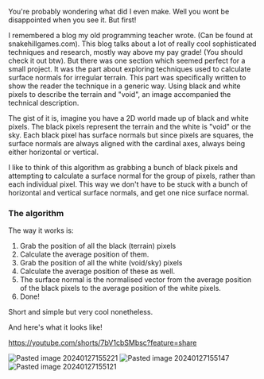 You're probably wondering what did I even make. Well you wont be disappointed when you see it. But first!

I remembered a blog my old programming teacher wrote. (Can be found at snakehillgames.com). This blog talks about a lot of really cool sophisticated techniques and research, mostly way above my pay grade! (You should check it out btw). But there was one section which seemed perfect for a small project. It was the part about exploring techniques used to calculate surface normals for irregular terrain. This part was specifically written to show the reader the technique in a generic way. Using black and white pixels to describe the terrain and "void", an image accompanied the technical description. 

The gist of it is, imagine you have a 2D world made up of black and white pixels. The black pixels represent the terrain and the white is "void" or the sky. Each black pixel has surface normals but since pixels are squares, the surface normals are always aligned with the cardinal axes, always being either horizontal or vertical. 

I like to think of this algorithm as grabbing a bunch of black pixels and attempting to calculate a surface normal for the group of pixels, rather than each individual pixel. This way we don't have to be stuck with a bunch of horizontal and vertical surface normals, and get one nice surface normal.

### The algorithm

The way it works is:
1. Grab the position of all the black (terrain) pixels
2. Calculate the average position of them.
3. Grab the position of all the white (void/sky) pixels
4. Calculate the average position of these as well.
5. The surface normal is the normalised vector from the average position of the black pixels to the average position of the white pixels.
6. Done!

Short and simple but very cool nonetheless.

And here's what it looks like!

https://youtube.com/shorts/7bV1cbSMbsc?feature=share

![Pasted image 20240127155221](https://github.com/Pingimingi22/pixel-surface-normal-calculation/assets/42440463/2d7ad360-c26e-4500-a6e8-7ded0bf57a12)
![Pasted image 20240127155147](https://github.com/Pingimingi22/pixel-surface-normal-calculation/assets/42440463/1bf489ae-7920-47d3-a6fe-3a958d9e073b)
![Pasted image 20240127155121](https://github.com/Pingimingi22/pixel-surface-normal-calculation/assets/42440463/c8449183-1f77-489e-8b12-8b8d249740d9)
